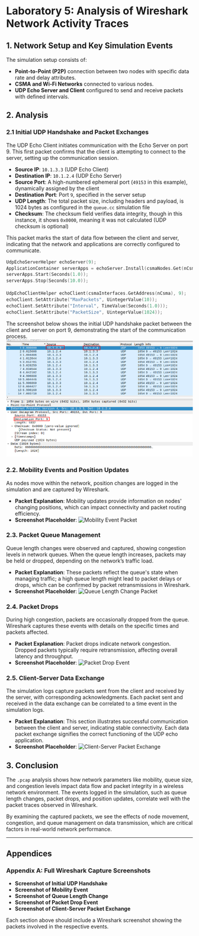 # Laboratory 5: Analysis of Wireshark Network Activity Traces

## 1. Network Setup and Key Simulation Events
The simulation setup consists of:
- **Point-to-Point (P2P)** connection between two nodes with specific data rate and delay attributes.
- **CSMA and Wi-Fi Networks** connected to various nodes.
- **UDP Echo Server and Client** configured to send and receive packets with defined intervals.

## 2. Analysis

### 2.1 Initial UDP Handshake and Packet Exchanges

The UDP Echo Client initiates communication with the Echo Server on port 9. This first packet confirms that the client is attempting to connect to the server, setting up the communication session.

- **Source IP**: `10.1.3.3` (UDP Echo Client)
- **Destination IP**: `10.1.2.4` (UDP Echo Server)
- **Source Port**: A high-numbered ephemeral port (`49153` in this example), dynamically assigned by the client
- **Destination Port**: Port `9`, specified in the server setup
- **UDP Length**: The total packet size, including headers and payload, is 1024 bytes as configured in the `queue.cc` simulation file
- **Checksum**: The checksum field verifies data integrity, though in this instance, it shows `0x0000`, meaning it was not calculated (UDP checksum is optional)

This packet marks the start of data flow between the client and server, indicating that the network and applications are correctly configured to communicate.

```cpp
UdpEchoServerHelper echoServer(9);
ApplicationContainer serverApps = echoServer.Install(csmaNodes.Get(nCsma));
serverApps.Start(Seconds(1.0));
serverApps.Stop(Seconds(10.0));

UdpEchoClientHelper echoClient(csmaInterfaces.GetAddress(nCsma), 9);
echoClient.SetAttribute("MaxPackets", UintegerValue(10));
echoClient.SetAttribute("Interval", TimeValue(Seconds(1.0)));
echoClient.SetAttribute("PacketSize", UintegerValue(1024));
```
The screenshot below shows the initial UDP handshake packet between the client and server on port 9, demonstrating the start of the communication process.
  ![UDP handshake](/lab5/screenshots/screen_0-0.png)



### 2.2. Mobility Events and Position Updates
As nodes move within the network, position changes are logged in the simulation and are captured by Wireshark.
- **Packet Explanation**: Mobility updates provide information on nodes' changing positions, which can impact connectivity and packet routing efficiency.
- **Screenshot Placeholder**: 
  ![Mobility Event Packet](screenshot_mobility_event.png)

### 2.3. Packet Queue Management
Queue length changes were observed and captured, showing congestion levels in network queues. When the queue length increases, packets may be held or dropped, depending on the network’s traffic load.
- **Packet Explanation**: These packets reflect the queue's state when managing traffic; a high queue length might lead to packet delays or drops, which can be confirmed by packet retransmissions in Wireshark.
- **Screenshot Placeholder**: 
  ![Queue Length Change Packet](screenshot_queue_length_change.png)

### 2.4. Packet Drops
During high congestion, packets are occasionally dropped from the queue. Wireshark captures these events with details on the specific times and packets affected.
- **Packet Explanation**: Packet drops indicate network congestion. Dropped packets typically require retransmission, affecting overall latency and throughput.
- **Screenshot Placeholder**: 
  ![Packet Drop Event](screenshot_packet_drop.png)

### 2.5. Client-Server Data Exchange
The simulation logs capture packets sent from the client and received by the server, with corresponding acknowledgments. Each packet sent and received in the data exchange can be correlated to a time event in the simulation logs.
- **Packet Explanation**: This section illustrates successful communication between the client and server, indicating stable connectivity. Each data packet exchange signifies the correct functioning of the UDP echo application.
- **Screenshot Placeholder**: 
  ![Client-Server Packet Exchange](screenshot_client_server_exchange.png)

## 3. Conclusion
The `.pcap` analysis shows how network parameters like mobility, queue size, and congestion levels impact data flow and packet integrity in a wireless network environment. The events logged in the simulation, such as queue length changes, packet drops, and position updates, correlate well with the packet traces observed in Wireshark.

By examining the captured packets, we see the effects of node movement, congestion, and queue management on data transmission, which are critical factors in real-world network performance.

---

## Appendices
### Appendix A: Full Wireshark Capture Screenshots
- **Screenshot of Initial UDP Handshake**
- **Screenshot of Mobility Event**
- **Screenshot of Queue Length Change**
- **Screenshot of Packet Drop Event**
- **Screenshot of Client-Server Packet Exchange**

Each section above should include a Wireshark screenshot showing the packets involved in the respective events.

